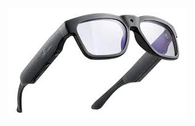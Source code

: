 
    
  ![Texto alternativo para la imagen](https://github.com/dylansarmiento2007-star/mihtml-sitio/blob/6baee0c6dddafcc334938e5c3e33111c62b6af42/descarga1)
